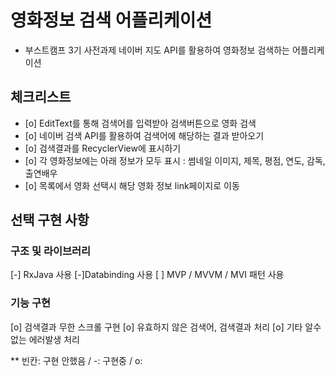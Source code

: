 # 영화정보 검색 어플리케이션

- 부스트캠프 3기 사전과제
네이버 지도 API를 활용하여 영화정보 검색하는 어플리케이션

## 체크리스트
- [o] EditText를 통해 검색어를 입력받아 검색버튼으로 영화 검색
- [o] 네이버 검색 API를 활용하여 검색어에 해당하는 결과 받아오기
- [o] 검색결과를 RecyclerView에 표시하기
- [o] 각 영화정보에는 아래 정보가 모두 표시 : 썸네일 이미지, 제목, 평점, 연도, 감독, 출연배우
- [o] 목록에서 영화 선택시 해당 영화 정보 link페이지로 이동

## 선택 구현 사항
### 구조 및 라이브러리
[-] RxJava 사용
[-]Databinding 사용
[ ] MVP / MVVM / MVI 패턴 사용
### 기능 구현
[o] 검색결과 무한 스크롤 구현
[o] 유효하지 않은 검색어, 검색결과 처리
[o] 기타 알수 없는 에러발생 처리

** 빈칸: 구현 안했음 / -: 구현중 / o: 
